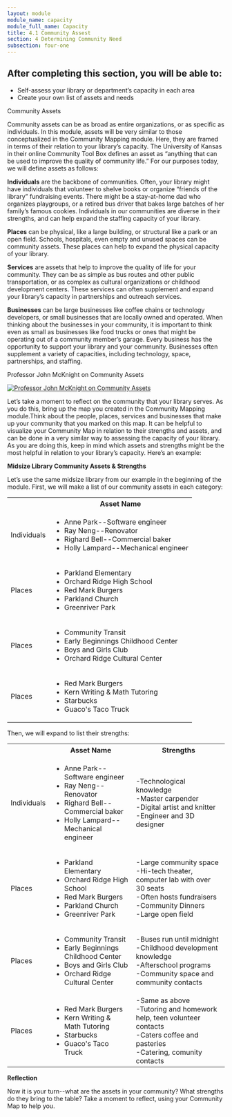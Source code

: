 ```yaml
---
layout: module
module_name: capacity
module_full_name: Capacity
title: 4.1 Community Assest
section: 4 Determining Community Need
subsection: four-one
---
```



## After completing this section, you will be able to:

<ul class="fancy">
	<li>Self-assess your library or department’s capacity in each area</li>
	<li>Create your own list of assets and needs</li>
</ul>


Community Assets 

Community assets can be as broad as entire organizations, or as specific as individuals. In this module, assets will be very similar to those conceptualized in the Community Mapping module. Here, they are framed in terms of their relation to your library’s capacity. The University of Kansas in their online Community Tool Box defines an asset as “anything that can be used to improve the quality of community life.” For our purposes today, we will define assets as follows: 

**Individuals** are the backbone of communities. Often, your library might have individuals that volunteer to shelve books or organize “friends of the library” fundraising events. There might be a stay-at-home dad who organizes playgroups, or a retired bus driver that bakes large batches of her family’s famous cookies. Individuals in our communities are diverse in their strengths, and can help expand the staffing capacity of your library. 

**Places** can be physical, like a large building, or structural like a park or an open field. Schools, hospitals, even empty and unused spaces can be community assets. These places can help to expand the physical capacity of your library. 

**Services** are assets that help to improve the quality of life for your community. They can be as simple as bus routes and other public transportation, or as complex as cultural organizations or childhood development centers. These services can often supplement and expand your library’s capacity in partnerships and outreach services. 

**Businesses** can be large businesses like coffee chains or technology developers, or small businesses that are locally owned and operated. When thinking about the businesses in your community, it is important to think even as small as businesses like food trucks or ones that might be operating out of a community member’s garage. Every business has the opportunity to support your library and your community. Businesses often supplement a variety of capacities, including technology, space, partnerships, and staffing.

<div class="explanatory">
  <p><span class="box-title">Professor John McKnight on Community Assets</span></p>
<p><a href="http://mn.gov/mnddc/mcKnight/johnMcKnight2_02.html" title="Professor John McKnight on Community Assets"><img src="Community-Learning-Modules/images/McKnight_section4.1" alt="Professor John McKnight on Community Assets" /></a></p>
</p>
</div>



Let’s take a moment to reflect on the community that your library serves. As you do this, bring up the map you created in the Community Mapping module.Think about the people, places, services and businesses that make up your community that you marked on this map. It can be helpful to visualize your Community Map in relation to their strengths and assets, and can be done in a very similar way to assessing the capacity of your library. As you are doing this, keep in mind which assets and strengths might be the most helpful in relation to your library’s capacity. Here’s an example:

**Midsize Library Community Assets & Strengths**

Let’s use the same midsize library from our example in the beginning of the module. First, we will make a list of our community assets in each category: 

<table class="basic">
<tr><th></th><th>Asset Name</th></tr>
<tr><td>Individuals</td><td><ul><li>Anne Park--Software engineer</li><li>Ray Neng--Renovator</li><li>Righard Bell--Commercial baker</li><li>Holly Lampard--Mechanical engineer</li></ul></td></tr>
<tr><td>Places</td><td><ul><li>Parkland Elementary</li><li>Orchard Ridge High School</li><li>Red Mark Burgers</li><li>Parkland Church</li><li>Greenriver Park</li></ul></td></tr>
<tr><td>Places</td><td><ul><li>Community Transit</li><li>Early Beginnings Childhood Center</li><li>Boys and Girls Club</li><li>Orchard Ridge Cultural Center</li></ul></td></tr>
<tr><td>Places</td><td><ul><li>Red Mark Burgers</li><li>Kern Writing & Math Tutoring</li><li>Starbucks</li><li>Guaco's Taco Truck</li></ul></td></tr>
</table>

Then, we will expand to list their strengths:

<table class="basic">
<tr><th></th><th>Asset Name</th><th>Strengths</th></tr>
<tr><td>Individuals</td><td><ul><li>Anne Park--Software engineer</li><li>Ray Neng--Renovator</li><li>Righard Bell--Commercial baker</li><li>Holly Lampard--Mechanical engineer</li></ul></td><td>-Technological knowledge<br>-Master carpender<br>-Digital artist and knitter<br>-Engineer and 3D designer</td></tr>
<tr><td>Places</td><td><ul><li>Parkland Elementary</li><li>Orchard Ridge High School</li><li>Red Mark Burgers</li><li>Parkland Church</li><li>Greenriver Park</li></ul></td><td>-Large community space<br>-Hi-tech theater, computer lab with over 30 seats<br>-Often hosts fundraisers<br>-Community Dinners<br>-Large open field</td></tr>
<tr><td>Places</td><td><ul><li>Community Transit</li><li>Early Beginnings Childhood Center</li><li>Boys and Girls Club</li><li>Orchard Ridge Cultural Center</li></ul></td><td>-Buses run until midnight<br>-Childhood development knowledge<br>-Afterschool programs<br>-Community space and community contacts</td></tr>
<tr><td>Places</td><td><ul><li>Red Mark Burgers</li><li>Kern Writing & Math Tutoring</li><li>Starbucks</li><li>Guaco's Taco Truck</li></ul></td><td>-Same as above<br>-Tutoring and homework help, teen volunteer contacts<br>-Caters coffee and pasteries<br>-Catering, comunity contacts</td></tr>
</table>

**Reflection**
<div class="reflection">Now it is your turn--what are the assets in your community? What strengths do they bring to the table? Take a moment to reflect, using your Community Map to help you. </div><br><br>
